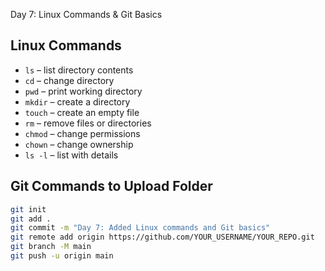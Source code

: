 Day 7: Linux Commands & Git Basics

## Linux Commands
- `ls` – list directory contents
- `cd` – change directory
- `pwd` – print working directory
- `mkdir` – create a directory
- `touch` – create an empty file
- `rm` – remove files or directories
- `chmod` – change permissions
- `chown` – change ownership
- `ls -l` – list with details

## Git Commands to Upload Folder

```bash
git init
git add .
git commit -m "Day 7: Added Linux commands and Git basics"
git remote add origin https://github.com/YOUR_USERNAME/YOUR_REPO.git
git branch -M main
git push -u origin main

